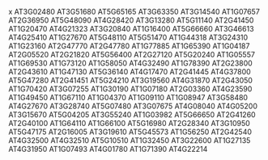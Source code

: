 x
AT3G02480
AT3G51680
AT5G65165
AT3G63350
AT3G14540
AT1G07657
AT2G36950
AT5G48090
AT4G28420
AT3G13280
AT5G11140
AT2G41450
AT1G20470
AT4G21323
AT3G20840
AT1G16400
AT5G66660
AT3G46613
AT4G25410
AT1G27670
AT5G48110
AT5G51470
AT1G44318
AT3G24310
AT1G23160
AT2G47770
AT2G47780
AT1G77885
AT1G65390
AT1G04187
AT2G05520
AT2G21820
AT5G56400
AT2G27120
AT5G20240
AT1G05557
AT1G69530
AT1G73120
AT1G58050
AT4G32490
AT1G78390
AT2G23800
AT2G43610
AT1G47130
AT5G36140
AT4G17470
AT2G41445
AT4G37800
AT5G47280
AT2G41451
AT5G24210
AT3G19560
AT4G31870
AT2G43050
AT1G70420
AT3G07255
AT1G30190
AT1G07180
AT2G03360
AT4G23590
AT1G49450
AT1G67110
AT1G04370
AT1G09110
AT1G08947
AT3G58480
AT4G27670
AT3G28740
AT5G07480
AT3G07675
AT4G08040
AT4G05200
AT3G15670
AT5G04205
AT3G55240
AT1G03982
AT5G66650
AT2G41260
AT2G40100
AT1G64110
AT1G66100
AT5G16980
AT2G28340
AT3G10950
AT5G47175
AT2G16005
AT3G19610
AT5G45573
AT1G56250
AT2G42540
AT4G32500
AT4G32510
AT5G10510
AT1G32450
AT3G22600
AT1G27135
AT4G31950
AT1G07493
AT4G01780
AT1G71390
AT4G22214
